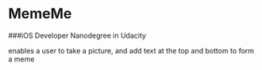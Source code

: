 MemeMe
==

###iOS Developer Nanodegree in Udacity

enables a user to take a picture, and add text at the top and bottom to form a meme
